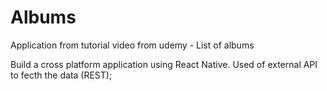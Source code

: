 # Albums
Application from tutorial video from udemy - List of albums 

Build a cross platform application using React Native.
Used of external API to fecth the data (REST);

